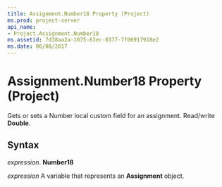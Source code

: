 ```yaml
---
title: Assignment.Number18 Property (Project)
ms.prod: project-server
api_name:
- Project.Assignment.Number18
ms.assetid: 7d38aa2a-1075-63ec-0377-7f06917918e2
ms.date: 06/08/2017
---
```



# Assignment.Number18 Property (Project)

Gets or sets a Number local custom field for an assignment. Read/write  **Double**.


## Syntax

 _expression_. **Number18**

 _expression_ A variable that represents an **Assignment** object.


